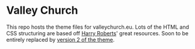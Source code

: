 Valley Church
============

This repo hosts the theme files for valleychurch.eu. Lots of the HTML and CSS structuring are based off [Harry Roberts](http://github.com/csswizardry "CSS Wizardry on GitHub")' great resources. Soon to be entirely replaced by [version 2 of the theme](http://github.com/rickbutterfield/valleychurch2).
